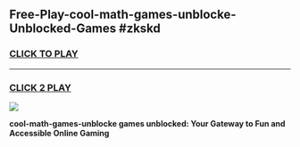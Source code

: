 
## Free-Play-cool-math-games-unblocke-Unblocked-Games #zkskd
<h3>
<a href="https://news.freeplayer.one?title=cool-math-games-unblocke&ref=8M">CLICK TO PLAY</a></h3>
<hr>

<h3>
<a href="https://news.freeplayer.one?title=cool-math-games-unblocke&ref=8M">CLICK 2 PLAY</a>
  
</h3>

<a href="https://news.freeplayer.one?title=cool-math-games-unblocke&ref=8M"><img src="https://clearcache.store/games.png"></a>


**cool-math-games-unblocke games unblocked: Your Gateway to Fun and Accessible Online Gaming**
